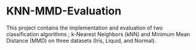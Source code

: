 # KNN-MMD-Evaluation
This project contains the implementation and evaluation of two classification algorithms ; k-Nearest Neighbors (kNN) and Minimum Mean Distance (MMD) on three datasets (Iris, Liquid, and Normal).
